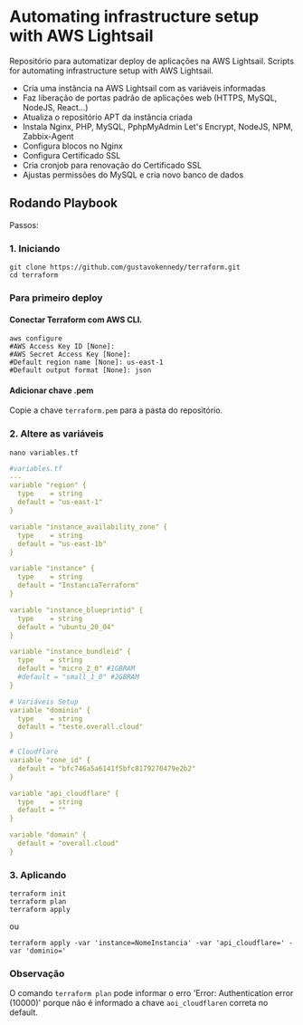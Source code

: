 # Automating infrastructure setup with AWS Lightsail
Repositório para automatizar deploy de aplicações na AWS Lightsail.
Scripts for automating infrastructure setup with AWS Lightsail.

* Cria uma instância na AWS Lightsail com as variáveis informadas
* Faz liberação de portas padrão de aplicações web (HTTPS, MySQL, NodeJS, React...)
* Atualiza o repositório APT da instância criada
* Instala Nginx, PHP, MySQL, PphpMyAdmin Let's Encrypt, NodeJS, NPM, Zabbix-Agent
* Configura blocos no Nginx
* Configura Certificado SSL
* Cria cronjob para renovação do Certificado SSL
* Ajustas permissões do MySQL e cria novo banco de dados

## Rodando Playbook

Passos:

### 1. Iniciando
```shell
git clone https://github.com/gustavokennedy/terraform.git
cd terraform
```

### Para primeiro deploy


#### Conectar Terraform com AWS CLI.

```shell
aws configure
#AWS Access Key ID [None]: 
#AWS Secret Access Key [None]: 
#Default region name [None]: us-east-1
#Default output format [None]: json
```

#### Adicionar chave .pem

Copie a chave `terraform.pem` para a pasta do repositório.

### 2. Altere as variáveis

```shell
nano variables.tf
```

```yml
#variables.tf
---
variable "region" {
  type    = string
  default = "us-east-1"
}

variable "instance_availability_zone" {
  type    = string
  default = "us-east-1b"
}

variable "instance" {
  type    = string
  default = "InstanciaTerraform"
}

variable "instance_blueprintid" {
  type    = string
  default = "ubuntu_20_04"
}

variable "instance_bundleid" {
  type    = string
  default = "micro_2_0" #1GBRAM
  #default = "small_1_0" #2GBRAM
}

# Variáveis Setup
variable "dominio" {
  type    = string
  default = "teste.overall.cloud"
}

# Cloudflare
variable "zone_id" {
  default = "bfc746a5a6141f5bfc8179270479e2b2"
}

variable "api_cloudflare" {
  type    = string
  default = ""
}

variable "domain" {
  default = "overall.cloud"
}

```

### 3. Aplicando

```shell
terraform init
terraform plan
terraform apply
```
ou
```shell
terraform apply -var 'instance=NomeInstancia' -var 'api_cloudflare=' -var 'dominio='
```
### Observação

O comando `terraform plan` pode informar o erro 'Error: Authentication error (10000)' porque não é informado a chave `aoi_cloudflaren` correta no default.
